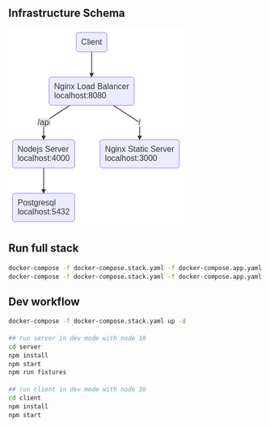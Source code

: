 ## Infrastructure Schema

![infrastructure schema](infra.png)

## Run full stack

```sh
docker-compose -f docker-compose.stack.yaml -f docker-compose.app.yaml build
docker-compose -f docker-compose.stack.yaml -f docker-compose.app.yaml up -d
```

## Dev workflow

```sh
docker-compose -f docker-compose.stack.yaml up -d

## run server in dev mode with node 10
cd server
npm install
npm start
npm run fixtures

## run client in dev mode with node 10
cd client
npm install
npm start
```
